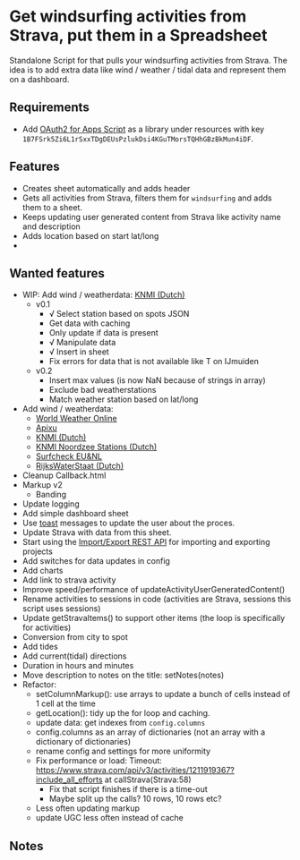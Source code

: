 # Get windsurfing activities from Strava, put them in a Spreadsheet #

Standalone Script for that pulls your windsurfing activities from Strava. The idea is to add extra data like wind / weather / tidal data and represent them on a dashboard.

## Requirements ##
 * Add [OAuth2 for Apps Script](https://github.com/gsuitedevs/apps-script-oauth2) as a library under resources with key `1B7FSrk5Zi6L1rSxxTDgDEUsPzlukDsi4KGuTMorsTQHhGBzBkMun4iDF`.

## Features ##
* Creates sheet automatically and adds header
* Gets all activities from Strava, filters them for `windsurfing` and adds them to a sheet.
* Keeps updating user generated content from Strava like activity name and description
* Adds location based on start lat/long
* 

## Wanted features ##
* WIP: Add wind / weatherdata: [KNMI (Dutch)](https://www.knmi.nl/kennis-en-datacentrum/achtergrond/data-ophalen-vanuit-een-script)
  * v0.1 
    * √ Select station based on spots JSON
    * Get data with caching
    * Only update if data is present
    * √ Manipulate data
    * √ Insert in sheet
    * Fix errors for data that is not available like T on IJmuiden
  * v0.2 
    * Insert max values (is now NaN because of strings in array)
    * Exclude bad weatherstations
    * Match weather station based on lat/long
* Add wind / weatherdata:
  * [World Weather Online](https://www.worldweatheronline.com)
  * [Apixu](https://www.apixu.com/my/)
  * [KNMI (Dutch)](https://www.knmi.nl/kennis-en-datacentrum/achtergrond/data-ophalen-vanuit-een-script)
  * [KNMI Noordzee Stations (Dutch)](https://www.knmi.nl/nederland-nu/klimatologie/daggegevens_Noordzee)
  * [Surfcheck EU&NL](http://weerlive.nl/delen.php)
  * [RijksWaterStaat (Dutch)](https://www.rijkswaterstaat.nl/rws/opendata/)
* Cleanup Callback.html
* Markup v2
  * Banding
* Update logging
* Add simple dashboard sheet
* Use [toast](https://developers.google.com/apps-script/reference/spreadsheet/spreadsheet#toast) messages to update the user about the proces.
* Update Strava with data from this sheet.
* Start using the [Import/Export REST API](https://developers.google.com/apps-script/guides/import-export) for importing and exporting projects 
* Add switches for data updates in config
* Add charts
* Add link to strava activity
* Improve speed/performance of updateActivityUserGeneratedContent()
* Rename activities to sessions in code (activities are Strava, sessions this script uses sessions)
* Update getStravaItems() to support other items (the loop is specifically for activities)
* Conversion from city to spot
* Add tides
* Add current(tidal) directions
* Duration in hours and minutes
* Move description to notes on the title: setNotes(notes)
* Refactor:
  * setColumnMarkup(): use arrays to update a bunch of cells instead of 1 cell at the time
  * getLocation(): tidy up the for loop and caching.
  * update data: get indexes from `config.columns`
  * config.columns as an array of dictionaries (not an array with a dictionary of dictionaries)
  * rename config and settings for more uniformity
  * Fix performance or load: Timeout: https://www.strava.com/api/v3/activities/1211919367?include_all_efforts at callStrava(Strava:58)
    * Fix that script finishes if there is a time-out
    * Maybe split up the calls? 10 rows, 10 rows etc?
  * Less often updating markup
  * update UGC less often instead of cache

## Notes